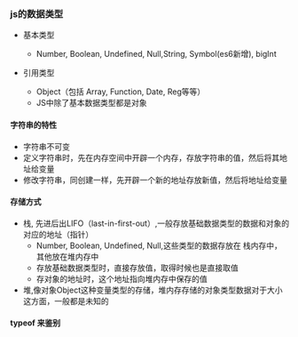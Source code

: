 ### js的数据类型
- 基本类型
  - Number, Boolean, Undefined, Null,String, Symbol(es6新增), bigInt

- 引用类型
    - Object（包括 Array, Function, Date, Reg等等）
    - JS中除了基本数据类型都是对象

#### 字符串的特性
- 字符串不可变
- 定义字符串时，先在内存空间中开辟一个内存，存放字符串的值，然后将其地址给变量
- 修改字符串，同创建一样，先开辟一个新的地址存放新值，然后将地址给变量

#### 存储方式
- 栈, 先进后出LIFO（last-in-first-out）,一般存放基础数据类型的数据和对象的对应的地址（指针）
    - Number, Boolean, Undefined, Null,这些类型的数据存放在 栈内存中，其他放在堆内存中
    - 存放基础数据类型时，直接存放值，取得时候也是直接取值
    - 存对象的地址时，这个地址指向堆内存中保存的值
- 堆,像对象Object这种变量类型的存储，堆内存存储的对象类型数据对于大小这方面，一般都是未知的


#### typeof 来鉴别